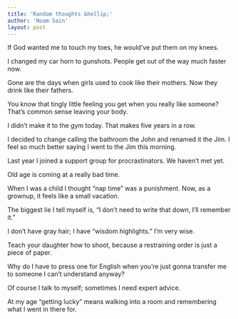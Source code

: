 ```yaml
---
title: 'Random thoughts &hellip;'
author: 'Noam Sain'
layout: post
---
```


If God wanted me to touch my toes, he would’ve put them on my knees.

I changed my car horn to gunshots. People get out of the way much faster now.

Gone are the days when girls used to cook like their mothers. Now they drink like their fathers.

You know that tingly little feeling you get when you really like someone? That’s common sense leaving your body.

I didn’t make it to the gym today. That makes five years in a row.

I decided to change calling the bathroom the John and renamed it the Jim. I feel so much better saying I went to the Jim this morning.

Last year I joined a support group for procrastinators. We haven’t met yet.

Old age is coming at a really bad time.

When I was a child I thought “nap time” was a punishment. Now, as a grownup, it feels like a small vacation.

The biggest lie I tell myself is, “I don’t need to write that down, I’ll remember it.”

I don’t have gray hair; I have “wisdom highlights.” I’m very wise.

Teach your daughter how to shoot, because a restraining order is just a piece of paper.

Why do I have to press one for English when you’re just gonna transfer me to someone I can’t understand anyway?

Of course I talk to myself; sometimes I need expert advice.

At my age “getting lucky” means walking into a room and remembering what I went in there for.